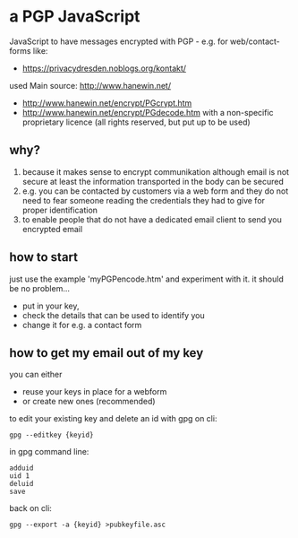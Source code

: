 a PGP JavaScript 
================

JavaScript to have messages encrypted with PGP - e.g. for web/contact-forms like:
* https://privacydresden.noblogs.org/kontakt/


used Main source: http://www.hanewin.net/
* http://www.hanewin.net/encrypt/PGcrypt.htm
* http://www.hanewin.net/encrypt/PGdecode.htm
with a non-specific proprietary licence (all rights reserved, but put up to be used)

## why?

1. because it makes sense to encrypt communikation although email is not secure at least the information transported in the body can be secured
2. e.g. you can be contacted by customers via a web form and they do not need to fear someone reading the credentials they had to give for proper identification
3. to enable people that do not have a dedicated email client to send you encrypted email

## how to start

just use the example 'myPGPencode.htm' and experiment with it.
it should be no problem...
* put in your key,
* check the details that can be used to identify you
* change it for e.g. a contact form


## how to get my email out of my key

you can either
* reuse your keys in place for a webform
* or create new ones (recommended)

to edit your existing key and delete an id with gpg on cli:

    gpg --editkey {keyid}

in gpg command line:

    adduid
    uid 1
    deluid
    save

back on cli:

    gpg --export -a {keyid} >pubkeyfile.asc

